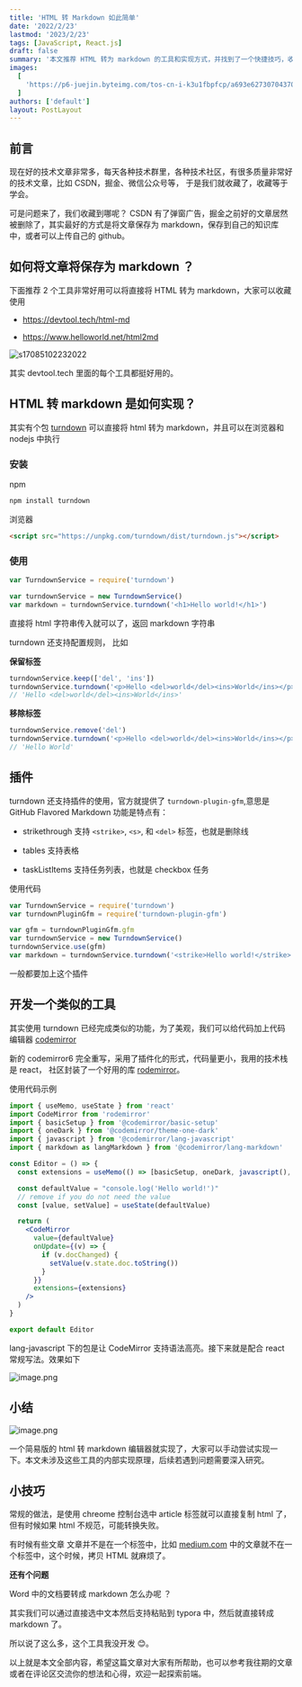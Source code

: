 ```yaml
---
title: 'HTML 转 Markdown 如此简单'
date: '2022/2/23'
lastmod: '2023/2/23'
tags: [JavaScript, React.js]
draft: false
summary: '本文推荐 HTML 转为 markdown 的工具和实现方式，并找到了一个快捷技巧，收藏等于学会。'
images:
  [
    'https://p6-juejin.byteimg.com/tos-cn-i-k3u1fbpfcp/a693e62730704370a3768213ec3f97ec~tplv-k3u1fbpfcp-watermark.image?',
  ]
authors: ['default']
layout: PostLayout
---
```


## 前言

现在好的技术文章非常多，每天各种技术群里，各种技术社区，有很多质量非常好的技术文章，比如 CSDN，掘金、微信公众号等， 于是我们就收藏了，收藏等于学会。

可是问题来了，我们收藏到哪呢？ CSDN 有了弹窗广告，掘金之前好的文章居然被删除了，其实最好的方式是将文章保存为 markdown，保存到自己的知识库中，或者可以上传自己的 github。

## 如何将文章将保存为 markdown ？

下面推荐 2 个工具非常好用可以将直接将 HTML 转为 markdown，大家可以收藏使用

- https://devtool.tech/html-md

- https://www.helloworld.net/html2md

![s17085102232022](https://p3-juejin.byteimg.com/tos-cn-i-k3u1fbpfcp/ffa39e9b9166475abddfbfd1bc955b5d~tplv-k3u1fbpfcp-zoom-1.image)

其实 devtool.tech 里面的每个工具都挺好用的。

## HTML 转 markdown 是如何实现？

其实有个包 [turndown](https://github.com/mixmark-io/turndown) 可以直接将 html 转为 markdown，并且可以在浏览器和 nodejs 中执行

### 安装

npm

```bash
npm install turndown
```

浏览器

```html
<script src="https://unpkg.com/turndown/dist/turndown.js"></script>
```

### 使用

```js
var TurndownService = require('turndown')

var turndownService = new TurndownService()
var markdown = turndownService.turndown('<h1>Hello world!</h1>')
```

直接将 html 字符串传入就可以了，返回 markdown 字符串

turndown 还支持配置规则， 比如

**保留标签**

```js
turndownService.keep(['del', 'ins'])
turndownService.turndown('<p>Hello <del>world</del><ins>World</ins></p>')
// 'Hello <del>world</del><ins>World</ins>'
```

**移除标签**

```js
turndownService.remove('del')
turndownService.turndown('<p>Hello <del>world</del><ins>World</ins></p>')
// 'Hello World'
```

## 插件

turndown 还支持插件的使用，官方就提供了 `turndown-plugin-gfm`,意思是 GitHub Flavored Markdown 功能是特点有：

- strikethrough 支持 `<strike>`, `<s>`, 和 `<del>` 标签，也就是删除线

- tables 支持表格

- taskListItems 支持任务列表，也就是 checkbox 任务

使用代码

```js
var TurndownService = require('turndown')
var turndownPluginGfm = require('turndown-plugin-gfm')

var gfm = turndownPluginGfm.gfm
var turndownService = new TurndownService()
turndownService.use(gfm)
var markdown = turndownService.turndown('<strike>Hello world!</strike>')
```

一般都要加上这个插件

## 开发一个类似的工具

其实使用 turndown 已经完成类似的功能，为了美观，我们可以给代码加上代码编辑器 [codemirror](https://codemirror.net/6/)

新的 codemirror6 完全重写，采用了插件化的形式，代码量更小，我用的技术栈是 react， 社区封装了一个好用的库 [rodemirror](https://www.npmjs.com/package/rodemirror)。

使用代码示例

```jsx
import { useMemo, useState } from 'react'
import CodeMirror from 'rodemirror'
import { basicSetup } from '@codemirror/basic-setup'
import { oneDark } from '@codemirror/theme-one-dark'
import { javascript } from '@codemirror/lang-javascript'
import { markdown as langMarkdown } from '@codemirror/lang-markdown'

const Editor = () => {
  const extensions = useMemo(() => [basicSetup, oneDark, javascript(), langMarkdown()], [])

  const defaultValue = "console.log('Hello world!')"
  // remove if you do not need the value
  const [value, setValue] = useState(defaultValue)

  return (
    <CodeMirror
      value={defaultValue}
      onUpdate={(v) => {
        if (v.docChanged) {
          setValue(v.state.doc.toString())
        }
      }}
      extensions={extensions}
    />
  )
}

export default Editor
```

lang-javascript 下的包是让 CodeMirror 支持语法高亮。接下来就是配合 react 常规写法。效果如下

![image.png](https://p6-juejin.byteimg.com/tos-cn-i-k3u1fbpfcp/fd603109cc644d9fbecfd1a5ae0c477b~tplv-k3u1fbpfcp-watermark.image?)

## 小结

![image.png](https://p1-juejin.byteimg.com/tos-cn-i-k3u1fbpfcp/cb6480e922aa45ac96dcfdf7420bd8fd~tplv-k3u1fbpfcp-watermark.image?)

一个简易版的 html 转 markdown 编辑器就实现了，大家可以手动尝试实现一下。本文未涉及这些工具的内部实现原理，后续若遇到问题需要深入研究。

## 小技巧

常规的做法，是使用 chreome 控制台选中 article 标签就可以直接复制 html 了，但有时候如果 html 不规范，可能转换失败。

有时候有些文章 文章并不是在一个标签中，比如 [medium.com](https://medium.com/) 中的文章就不在一个标签中，这个时候，拷贝 HTML 就麻烦了。

**还有个问题**

Word 中的文档要转成 markdown 怎么办呢 ？

其实我们可以通过直接选中文本然后支持粘贴到 typora 中，然后就直接转成 markdown 了。

所以说了这么多，这个工具我没开发 😊。

以上就是本文全部内容，希望这篇文章对大家有所帮助，也可以参考我往期的文章或者在评论区交流你的想法和心得，欢迎一起探索前端。

